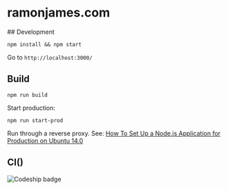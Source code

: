 # ramonjames.com

## Development

```
npm install && npm start
```

Go to `http://localhost:3000/`

## Build

```
npm run build
```

Start production:

```
npm run start-prod
```

Run through a reverse proxy. See: [How To Set Up a Node.js Application for Production on Ubuntu 14.0](https://www.digitalocean.com/community/tutorials/how-to-set-up-a-node-js-application-for-production-on-ubuntu-14-04)

## CI()
![Codeship badge](https://codeship.com/projects/9b439960-4b47-0134-28ab-3eedfb4d574d/status?branch=master)

